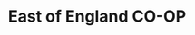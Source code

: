 ---
title: "East of England CO-OP"
url: /burnham-on-crouch/east-of-england-co-op/
shop: Supermarkt
---